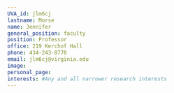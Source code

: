 ```yaml
---
UVA_id: jlm6cj
lastname: Morse
name: Jennifer
general_position: faculty
position: Professor
office: 219 Kerchof Hall
phone: 434-243-8778
email: jlm6cj@virginia.edu
image:
personal_page:
interests: #Any and all narrower research interests
---
```

